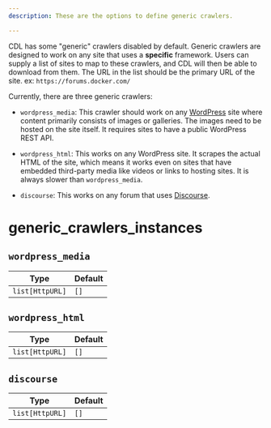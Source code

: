```yaml
---
description: These are the options to define generic crawlers.

---
```


CDL has some "generic" crawlers disabled by default. Generic crawlers are designed to work on any site that uses a **specific** framework. Users can supply a list of sites to map to these crawlers, and CDL will then be able to download from them. The URL in the list should be the primary URL of the site. ex: `https://forums.docker.com/`

Currently, there are three generic crawlers:

- `wordpress_media`: This crawler should work on any [WordPress](https://wordpress.com/) site where content primarily consists of images or galleries. The images need to be hosted on the site itself. It requires sites to have a public WordPress REST API.

- `wordpress_html`: This works on any WordPress site. It scrapes the actual HTML of the site, which means it works even on sites that have embedded third-party media like videos or links to hosting sites. It is always slower than `wordpress_media`.

- `discourse`: This works on any forum that uses [Discourse](https://www.discourse.org/).

# generic_crawlers_instances

## `wordpress_media`

| Type            | Default |
| --------------- | ------- |
| `list[HttpURL]` | `[]`    |

## `wordpress_html`

| Type            | Default |
| --------------- | ------- |
| `list[HttpURL]` | `[]`    |

## `discourse`

| Type            | Default |
| --------------- | ------- |
| `list[HttpURL]` | `[]`    |
